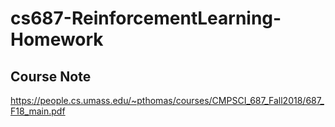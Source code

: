 # cs687-ReinforcementLearning-Homework
## Course Note
https://people.cs.umass.edu/~pthomas/courses/CMPSCI_687_Fall2018/687_F18_main.pdf

